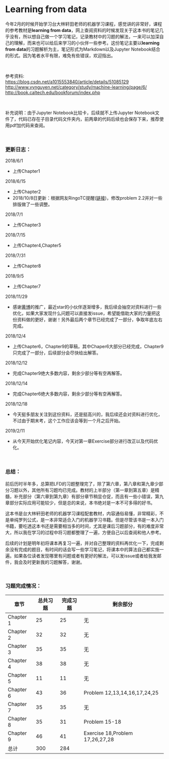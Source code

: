 # Learning from data

今年2月的时候开始学习台大林轩田老师的机器学习课程，感觉讲的非常好，课程的参考教材是**learning from data**，网上查阅资料的时候发现关于这本书的笔记几乎没有，所以想自己做一个学习笔记，记录教材中的习题的解法，一来可以加深自己的理解，而来也可以给后来学习的小伙伴一些参考。这份笔记主要以**learning from data**的习题解析为主，笔记形式为Markdown以及Jupyter Notebook结合的形式。因为笔者水平有限，难免有些错误，欢迎指出。 

<br/>

参考资料:  
https://blog.csdn.net/a1015553840/article/details/51085129  
http://www.vynguyen.net/category/study/machine-learning/page/6/  
http://book.caltech.edu/bookforum/index.php

<br/>

补充说明：由于Jupyter Notebook比较卡，后续就不上传Jupyter Notebook文件了，代码已存在子目录代码文件夹内，前两章的代码后续也会保存下来，推荐使用pdf加代码来查阅。  



<br/>

### 更新日志：

2018/6/1

- 上传Chapter1

2018/6/15

- 上传Chapter2
- 2018/10/8日更新：根据网友RingoTC提醒([链接](https://github.com/Doraemonzzz/Learning-from-data/issues/1))，修改problem 2.2并对一些排版做了一些调整。

2018/7/1

- 上传Chapter3

2018/7/15

- 上传Chapter4,Chapter5

2018/7/31

- 上传Chapter8

2018/9/5

- 上传Chapter7

2018/11/29

- 感谢[黄博](https://github.com/fengdu78)的推广，最近star的小伙伴逐渐增多，我后续会抽空对资料进行一些优化，如果大家发现什么问题可以直接发issue，希望能借助大家的力量把这份资料做的更好，谢谢！另外最后两个章节已经完成了一部分，争取年底左右完成。

2018/12/4

- 上传Chapter6，Chapter9的草稿，其中Chaper6大部分已经完成，Chapter9只完成了一部分，后续部分会尽快给出解答。

2018/12/12

- 完成Chapter9绝大多数内容，剩余少部分等有空再解答。

2018/12/14

- 完成Chapter6绝大多数内容，剩余少部分等有空再解答。

2018/12/18

- 今天挺多朋友关注到这份资料，还是挺高兴的，我后续还会对资料进行优化，不过由于期末考，这个工作应该会等到一个月之后开始。

2019/2/11

- 从今天开始优化笔记内容，今天对第一章Exercise部分进行改正以及代码优化。

<br/>

### 总结：

​	前后历时半年多，总算把LFD的习题整理完了，除了第六章，第八章和第九章少部分习题以外，其他所有习题均已完成。教材的上半部分（第一章到第五章）是精髓，补充部分（第六章到第九章）有部分章节稍显仓促，而且有一些小错误，第九章部分实际应用可能较少，但是总的来说，本书绝对是一本不可多得的好书。

​	这本书是台大林轩田老师的机器学习课程配套教材，内容通俗易懂，非常精彩，不是单纯罗列公式，是一本非常适合入门的机器学习书籍。但是尽管该书是一本入门书籍，要吃透这本书还是需要相当多的时间，尤其是课后习题部分，有的难度非常大，所以我在学习的过程中将习题都整理了一遍，方便自己以后查阅和他人参考。

​	后续的计划是明年初将课本再复习一遍，并对自己整理的资料再优化一下，完成剩余没有完成的题目，有时间的话会写一些学习笔记，将课本中的算法自己都实施一遍。如果各位读者发现哪里有问题或者有更好的解法，可以发issue或者给我发邮件，我会及时更新我的习题解答，谢谢。

  

<br/>

### 习题完成情况：

| 章节      | 总共习题 | 完成习题 | 剩余部分                        |
| --------- | -------- | -------- | ------------------------------- |
| Chapter 1 | 25       | 25       | 无                              |
| Chapter 2 | 32       | 32       | 无                              |
| Chapter 3 | 35       | 35       | 无                              |
| Chapter 4 | 38       | 38       | 无                              |
| Chapter 5 | 11       | 11       | 无                              |
| Chapter 6 | 43       | 36       | Problem 12,13,14,16,17,24,25    |
| Chapter 7 | 35       | 35       | 无                              |
| Chapter 8 | 35       | 31       | Problem 15-18                   |
| Chapter 9 | 46       | 41       | Exercise 18,Problem 17,26,27,28 |
| 总计      | 300      | 284      |                                 |

